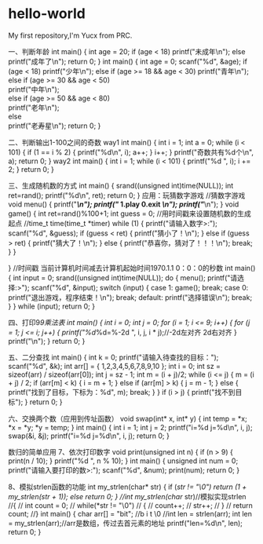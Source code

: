 # hello-world
My first repository,I'm Yucx from PRC.

一、判断年龄
int main()
{
	int age = 20;
	if (age < 18)
		printf("未成年\n");
	else
		printf("成年了\n");
	return 0;
}
int main()
{
    int age = 0;
    scanf("%d", &age);
    if (age < 18)
        printf("少年\n");
    else if (age >= 18 && age < 30)
        printf("青年\n");
    else if (age >= 30 && age < 50)   
        printf("中年\n");   
    else if (age >= 50 && age < 80)    
        printf("老年\n");   
    else  
        printf("老寿星\n");
    return 0;
}

二、判断输出1-100之间的奇数
way1
int main()
{
	int i = 1;
	int a = 0;
	while (i < 101)
	{
		if (1 == i % 2)
		{
			printf("%d\n", i);
			a++;
		}
		i++;
	}
	printf("奇数共有%d个\n", a);
	return 0;
}
way2
int main()
{
	int i = 1;
	while (i < 101)
	{
		printf("%d ", i);
		i += 2;
	}
	return 0;
}

三、生成随机数的方式
int main()
{
	srand((unsigned int)time(NULL));
	int ret=rand();
	printf("%d\n", ret);
	return 0;
}
应用：玩猜数字游戏
//猜数字游戏
void menu()
{
	printf("***********************************\n");
	printf("***     1.play      0.exit      ***\n");
	printf("***********************************\n");
}
void game()
{
	int ret=rand()%100+1;
	int guess = 0;
	//用时间戳来设置随机数的生成起点
	//time_t time(time_t *timer)
	while (1)
	{
		printf("请输入数字>:");
		scanf("%d", &guess);
		if (guess < ret)
		{
			printf("猜小了！\n");
		}
		else if (guess > ret)
		{
			printf("猜大了！\n");
		}
		else
		{
			printf("恭喜你，猜对了！！！\n");
			break;
		}
	}
	
	
}
//时间戳 当前计算机时间减去计算机起始时间1970.1.1 0：0：0的秒数
int main()
{
	int input = 0;
	srand((unsigned int)time(NULL));
	do 
	{
		menu();
		printf("请选择:>");
		scanf("%d", &input);
		switch (input)
		{
		case 1:
			game();
			break;
		case 0:
			printf("退出游戏，程序结束！\n");
			break;
		default:
			printf("选择错误\n");
			break;
		}
	} while (input);
	return 0;
}

四、打印9*9乘法表
int main()
{
	int i = 0;
	int j = 0;
	for (i = 1; i <= 9; i++)
	{
		for (j = 1; j <= i; j++)
		{
			printf("%d*%d=%-2d ", i, j, i * j);//-2d左对齐  2d右对齐
		}
		printf("\n");
	}
	return 0;
}

五、二分查找
int main()
{
	int k = 0;
	printf("请输入待查找的目标：");
	scanf("%d", &k);
	int arr[] = { 1,2,3,4,5,6,7,8,9,10 };
	int i = 0;
	int sz = sizeof(arr) / sizeof(arr[0]);
	int j = sz - 1;
	int m = (i + j)/2;
	while (i <= j)
	{
		m = (i + j) / 2;
		if (arr[m] < k)
		{
			i = m + 1;
		}
		else if (arr[m] > k)
		{
			j = m - 1;
		}
		else
		{
			printf("找到了目标，下标为：%d", m);
			break;
		}
	}
	if (i > j)
	{
		printf("找不到目标");
	}
	return 0;
}

六、交换两个数（应用到传址函数）
void swap(int* x, int* y)
{
	int temp = *x;
	*x = *y;
	*y = temp;
}
int main()
{
	int i = 1;
	int j = 2;
	printf("i=%d j=%d\n", i, j);
	swap(&i, &j);
	printf("i=%d j=%d\n", i, j);
	return 0;
}

数归的简单应用
7、依次打印数字
void print(unsigned int n)
{
	if (n > 9)
	{
		print(n / 10);
	}
	printf("%d ", n % 10);
}
int main()
{
	unsigned int num = 0;
	printf("请输入要打印的数>:");
	scanf("%d", &num);
	print(num);
	return 0;
}

8、模拟strlen函数的功能
int my_strlen(char* str)
{
	if (*str != "\0")
		return (1 + my_strlen(str + 1));
	else
		return 0;
}
//int my_strlen(char* str)//模拟实现strlen
//{
//	int count = 0;
//	while(*str != "\0")
//	{
//		count++;
//		str++;
//	}
//	return count;
//}
int main()
{
	char arr[] = "bit"; //b i t \0
	//int len = strlen(arr);
	int len = my_strlen(arr);//arr是数组，传过去首元素的地址
	printf("len=%d\n", len);
	return 0;
}
